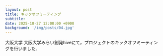 ```yaml
---
layout: post
title: キックオフミーティング
subtitle: 
date: 2025-10-27 12:00:00 +0900
background: '/img/posts/04.jpg'
---
```


大阪大学 大阪大学みらい創発hiveにて，プロジェクトのキックオフミーティングを行いました．

